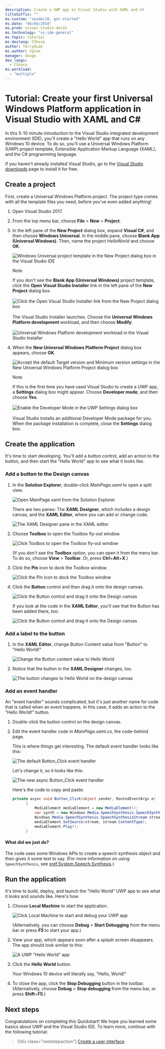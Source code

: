 ```yaml
---
description: Create a UWP app in Visual Studio with XAML and C#
titleSuffix: ""
ms.custom: "seodec18, get-started"
ms.date: "04/04/2018"
ms.prod: visual-studio-dev15
ms.technology: "vs-ide-general"
ms.topic: tutorial
ms.devlang: CSharp
author: TerryGLee
ms.author: tglee
manager: douge
dev_langs:
  - CSharp
ms.workload:
  - "multiple"
---
```

# Tutorial: Create your first Universal Windows Platform application in Visual Studio with XAML and C&#35;

In this 5-10 minute introduction to the Visual Studio integrated development environment (IDE), you'll create a "Hello World" app that runs on any Windows 10 device. To do so, you'll use a Universal Windows Platform (UWP) project template, Extensible Application Markup Language (XAML), and the C# programming language.

If you haven't already installed Visual Studio, go to the [Visual Studio downloads](https://visualstudio.microsoft.com/downloads/?utm_medium=microsoft&utm_source=docs.microsoft.com&utm_campaign=button+cta&utm_content=download+vs2017) page to install it for free.

## Create a project

First, create a Universal Windows Platform project. The project type comes with all the template files you need, before you've even added anything!

1. Open Visual Studio 2017.

2. From the top menu bar, choose **File** > **New** > **Project**.

3. In the left pane of the **New Project** dialog box, expand **Visual C#**, and then choose **Windows Universal**. In the middle pane, choose **Blank App (Universal Windows)**. Then, name the project *HelloWorld* and choose **OK**.

   ![Windows Universal project template in the New Project dialog box in the Visual Studio IDE](media/new-project-csharp-uwp-helloworld.png)

   > [!NOTE]
   > If you don't see the **Blank App (Universal Windows)** project template, click the **Open Visual Studio Installer** link in the left pane of the **New Project** dialog box.<br><br>![Click the Open Visual Studio Installer link from the New Project dialog box](../../ide/media/vb-open-visual-studio-installer-hello-world.png)<br><br>The Visual Studio Installer launches. Choose the **Universal Windows Platform development** workload, and then choose **Modify**.<br><br>![Universal Windows Platform development workload in the Visual Studio Installer](media/uwp-dev-workload.png)

4. When the **New Universal Windows Platform Project** dialog box appears, choose **OK**.

   ![Accept the default Target version and Minimum version settings in the New Universal Windows Platform Project dialog box](media/new-uwp-project-target-minver-dialog.png)

   > [!NOTE]
   > If this is the first time you have used Visual Studio to create a UWP app, a **Settings** dialog box might appear. Choose **Developer mode**, and then choose **Yes**.<br><br>
   ![Enable the Developer Mode in the UWP Settings dialog box](media/enable-developer-mode.png)<br><br>Visual Studio installs an additional Developer Mode package for you. When the package installation is complete, close the **Settings** dialog box.

## Create the application

It's time to start developing. You'll add a button control, add an action to the button, and then start the "Hello World" app to see what it looks like.

### Add a button to the Design canvas

1. In the **Solution Explorer**, double-click *MainPage.xaml* to open a split view.

   ![Open MainPage.xaml from the Solution Explorer ](media/uwp-solution-explorer-MainPage-xaml.png)

   There are two panes: The **XAML Designer**, which includes a design canvas, and the **XAML Editor**, where you can add or change code.

   ![The XAML Designer pane in the XAML editor](media/uwp-xaml-editor.png)

2. Choose **Toolbox** to open the Toolbox fly-out window.

   ![Click Toolbox to open the Toolbox fly-out window](media/uwp-toolbox.png)

   (If you don't see the **Toolbox** option, you can open it from the menu bar. To do so, choose **View** > **Toolbar**. Or, press **Ctrl**+**Alt**+**X**.)

3. Click the **Pin** icon to dock the Toolbox window.

   ![Click the Pin icon to dock the Toolbox window](media/uwp-toolbox-autohide.png)

4. Click the **Button** control and then drag it onto the design canvas.

   ![Click the Button control and drag it onto the Design canvas](media/uwp-toolbox-add-button-control.png)

   If you look at the code in the **XAML Editor**, you'll see that the Button has been added there, too:

   ![Click the Button control and drag it onto the Design canvas](media/uwp-xaml-control-code-window.png)

### Add a label to the button

1. In the **XAML Editor**, change Button Content value from "Button" to "Hello World!"

   ![Change the Button content value to Hello World](media/uwp-change-button-text-in-xaml-code-window.png)

2. Notice that the button in the **XAML Designer** changes, too.

   ![The button changes to Hello World on the design canvas](media/uwp-button-text-change-in-design-canvas.png)

### Add an event handler

An "event handler" sounds complicated, but it's just another name for code that is called when an event happens. In this case, it adds an action to the "Hello World!" button.

1. Double-click the button control on the design canvas.

2. Edit the event handler code in *MainPage.xaml.cs*, the code-behind page.

   This is where things get interesting. The default event handler looks like this:

   ![The default Button_Click event handler ](media/uwp-button-click-code.png)

   Let's change it, so it looks like this:

    ![The new async Button_Click event handler ](media/uwp-add-hello-world-async-code.png)

   Here's the code to copy and paste:

   ```C#
   private async void Button_Click(object sender, RoutedEventArgs e)
         {
             MediaElement mediaElement = new MediaElement();
             var synth = new Windows.Media.SpeechSynthesis.SpeechSynthesizer();
             Windows.Media.SpeechSynthesis.SpeechSynthesisStream stream = await synth.SynthesizeTextToStreamAsync("Hello, World!");
             mediaElement.SetSource(stream, stream.ContentType);
             mediaElement.Play();
         }
   ```

#### What did we just do?

The code uses some Windows APIs to create a speech synthesis object and then gives it some text to say. (For more information on using `SpeechSynthesis`, see  <xref:System.Speech.Synthesis>.)

## Run the application

It's time to build, deploy, and launch the "Hello World" UWP app to see what it looks and sounds like. Here's how.

1. Choose **Local Machine** to start the application.

   ![Click Local Machine to start and debug your UWP app](media/uwp-start-or-debug.png)

   (Alternatively, you can choose **Debug** > **Start Debugging** from the menu bar or press **F5** to start your app.)

2. View your app, which appears soon after a splash screen disappears. The app should look similar to this:

   ![A UWP "Hello World" app](media/uwp-hello-world-app.png)

3. Click the **Hello World** button.

   Your Windows 10 device will literally say, "Hello, World!"

4. To close the app, click the **Stop Debugging** button in the toolbar. (Alternatively, choose **Debug** > **Stop debugging** from the menu bar, or press **Shift**+**F5**.)

## Next steps

Congratulations on completing this Quickstart! We hope you learned some basics about UWP and the Visual Studio IDE. To learn more, continue with the following tutorial:

> [!div class="nextstepaction"]
> [Create a user interface](/windows/uwp/design/basics/xaml-basics-ui)
